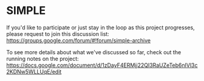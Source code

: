 # SIMPLE

If you'd like to participate or just stay in the loop as this project progresses, please request to join this discussion list:
https://groups.google.com/forum/#!forum/simple-archive

To see more details about what we've discussed so far, check out the running notes on the project: https://docs.google.com/document/d/1zDayF4ERMjj22QI3RaUZeTeb6nIVl3c2KDNw5WLLUqE/edit
